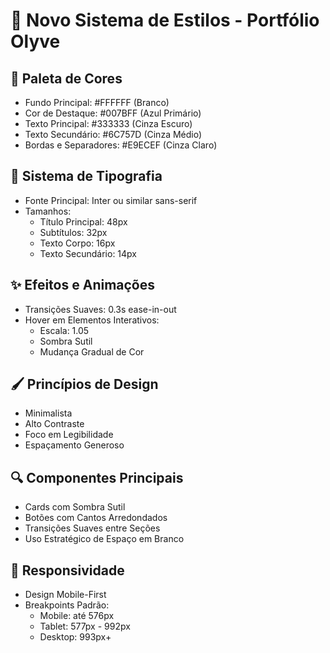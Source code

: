# 🎨 Novo Sistema de Estilos - Portfólio Olyve

## 🌈 Paleta de Cores
- Fundo Principal: #FFFFFF (Branco)
- Cor de Destaque: #007BFF (Azul Primário)
- Texto Principal: #333333 (Cinza Escuro)
- Texto Secundário: #6C757D (Cinza Médio)
- Bordas e Separadores: #E9ECEF (Cinza Claro)

## 📐 Sistema de Tipografia
- Fonte Principal: Inter ou similar sans-serif
- Tamanhos:
  - Título Principal: 48px
  - Subtítulos: 32px
  - Texto Corpo: 16px
  - Texto Secundário: 14px

## ✨ Efeitos e Animações
- Transições Suaves: 0.3s ease-in-out
- Hover em Elementos Interativos:
  - Escala: 1.05
  - Sombra Sutil
  - Mudança Gradual de Cor

## 🖌️ Princípios de Design
- Minimalista
- Alto Contraste
- Foco em Legibilidade
- Espaçamento Generoso

## 🔍 Componentes Principais
- Cards com Sombra Sutil
- Botões com Cantos Arredondados
- Transições Suaves entre Seções
- Uso Estratégico de Espaço em Branco

## 📱 Responsividade
- Design Mobile-First
- Breakpoints Padrão:
  - Mobile: até 576px
  - Tablet: 577px - 992px
  - Desktop: 993px+
